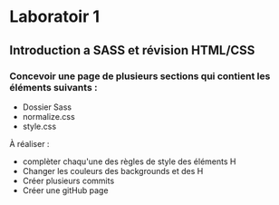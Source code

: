 # Laboratoir 1 #
## Introduction a SASS et révision HTML/CSS 

### Concevoir une page de plusieurs sections qui contient les éléments suivants : 
- Dossier Sass
- normalize.css
- style.css

À réaliser :
- complèter chaqu'une des règles de style des éléments H
- Changer les couleurs des backgrounds et des H
- Créer plusieurs commits
- Créer une gitHub page
